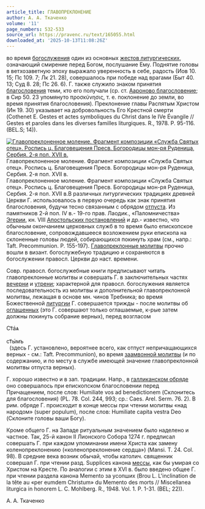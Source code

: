 ```yaml
---
article_title: ГЛАВОПРЕКЛОНЕНИЕ
author: А. А. Ткаченко
volume: '11'
page_numbers: 532-533
source_url: https://pravenc.ru/text/165055.html
downloaded_at: '2025-10-13T11:08:26Z'
---
```


во время [богослужения](https://pravenc.ru/text/богослужения.html) один из основных [жестов литургических](<https://pravenc.ru/text/жестов литургических.html>), означающий смирение перед Богом, послушание Ему. Поднятие головы в ветхозаветную эпоху выражало уверенность в себе, радость (Иов 10. 15; Пс 109. 7; Лк 21. 28), совершалось при победе над врагами (Быт 40. 13; Суд 8. 28; Пс 26. 6). Г. также служило знаком принятия [благословения](https://pravenc.ru/text/благословения.html) теми, кто его получали (ср. ст. [Аароново благословение](<https://pravenc.ru/text/Аароново благословение.html>); в Сир 50. 23 упомянуто προσκύνησις, т. е. поклонение до земли, во время принятия благословения). Преклонение главы Распятым Христом (Ин 19. 30) указывает на добровольность Его Крестной смерти (Cothenet E. Gestes et actes symboliques du Christ dans le IVe Évangile // Gestes et paroles dans les diverses familles liturgiques. R., 1978. P. 95-116. (BEL.S; 14)).

[![Главопреклоненное моление. Фрагмент композиции «Служба Святых отец». Роспись ц. Благовещения Пресв. Богородицы мон-ря Руденица, Сербия. 2-я пол. XVII в.](https://pravenc.ru/data/475/469/1234/i200.jpg "Кликните для увеличения картинки")](https://pravenc.ru/data/475/469/1234/i400.jpg)Главопреклоненное моление. Фрагмент композиции «Служба Святых отец». Роспись ц. Благовещения Пресв. Богородицы мон-ря Руденица, Сербия. 2-я пол. XVII в.  
Главопреклоненное моление. Фрагмент композиции «Служба Святых отец». Роспись ц. Благовещения Пресв. Богородицы мон-ря Руденица, Сербия. 2-я пол. XVII в.В различных литургических традициях древней Церкви Г. использовалось в первую очередь как знак принятия благословения, будучи тесно связанным с обрядом [отпуста](https://pravenc.ru/text/отпуста.html). Из памятников 2-й пол. IV в.- 19-го прав. Лаодик., «Паломничества» [Эгерии](https://pravenc.ru/text/Эгерии.html), кн. VIII [Апостольских постановлений](<https://pravenc.ru/text/Апостольские постановления.html>) и др.- известно, что обычным окончанием церковных служб в то время было епископское благословение, сопровождавшееся возложением руки епископа на склоненные головы людей, собирающихся покинуть храм (см., напр.: Taft. Precommunion. P. 155-197). [Главопреклонные молитвы](<https://pravenc.ru/text/Главопреклонные молитвы.html>) прочно вошли в визант. богослужебную традицию и сохраняются в богослужении правосл. Церкви до наст. времени.

Совр. правосл. богослужебные книги предписывают читать главопреклонные молитвы и совершать Г. в заключительных частях [вечерни](https://pravenc.ru/text/вечерни.html) и [утрени](https://pravenc.ru/text/Утреня.html); характерной для правосл. богослужения является последовательность из молитвы и дополнительной главопреклонной молитвы, лежащая в основе мн. чинов Требника; во время Божественной [литургии](https://pravenc.ru/text/Литургия.html) Г. совершается трижды - после молитвы об [оглашенных](https://pravenc.ru/text/оглашение.html) (это Г. совершают только оглашаемые, к-рые затем должны покинуть собрание верных), перед возгласом <div class="cu">Ст҃а҆ѧ</div> <div class="cu">ст҃ы҆мъ</div>  (здесь Г. установлено, вероятнее всего, как отпуст непричащающихся верных - см.: Taft. Precommunion), во время [заамвонной молитвы](<https://pravenc.ru/text/заамвонной молитвы.html>) (и по содержанию, и по месту в службе имеющей значение главопреклонной молитвы отпуста верных).

Г. хорошо известно и в зап. традиции. Напр., в [галликанском обряде](<https://pravenc.ru/text/ГАЛЛИКАНСКИЙ ОБРЯД.html>) оно совершалось при епископском благословении перед Причащением, после слов: Humiliate vos ad benedictionem (Склонитесь для благословения) (PL. 78. Col. 244, 993; ср.: Caes. Arel. Serm. 76. 2). В рим. обряде Г. происходит в конце мессы при чтении молитвы «над народом» (super populum), после слов: Humiliate capita vestra Deo (Склоните головы ваши Богу).

Кроме общего Г. на Западе ритуальным значением было наделено и частное. Так, 25-й канон II Лионского Собора 1274 г. предписал совершать Г. при каждом упоминании имени Христа как замену коленопреклонению («коленопреклонение сердца») (Mansi. T. 24. Col. 98). В средние века возник обычай, чтобы католич. священник совершал Г. при чтении разд. Supplices канона [мессы](https://pravenc.ru/text/Месса.html), как бы умирая со Христом на Кресте. По аналогии с этим в XVI в. было введено общее Г. при чтении раздела канона Memento за усопших (Brou L. L'inclination de la tête au «per eumdem Christum» du Memento des morts // Miscellanea liturgica in honorem L. C. Mohlberg. R., 1948. Vol. 1. P. 1-31. (BEL; 22)).

А. А. Ткаченко
